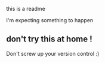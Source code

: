 this is a readme

I'm expecting something to happen

## don't try this at home !

Don't screw up your version control :)